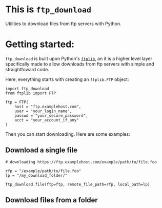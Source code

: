 # This is `ftp_download`

Utilities to download files from ftp servers with Python.

# Getting started:

`ftp_download` is built upon Python's [`ftplib`](https://docs.python.org/3/library/ftplib.html), an it is a higher level layer specifically made to allow downloads from ftp servers with simple and straightfoward code. 

Here, everything starts with creating an `ftplib.FTP` object:

```
import ftp_download
from ftplib import FTP

ftp = FTP(
    host = "ftp.examplehost.com",
    user = "your_login_name",
    passwd = "your_secure_password",
    acct = "your_account_if_any"
)
```

Then you can start downloading. Here are some examples:

## Download a single file

```
# downloading https://ftp.examplehost.com/example/path/to/file.foo

rfp = "/example/path/to/file.foo"
lp = "/my_download_folder/"

ftp_download.file(ftp=ftp, remote_file_path=rfp, local_path=lp)
```

## Download files from a folder


```
```